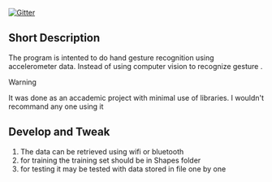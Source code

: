 [![Gitter](https://badges.gitter.im/sarathsp06/gesture_recognizer.svg)](https://gitter.im/sarathsp06/gesture_recognizer?utm_source=badge&utm_medium=badge&utm_campaign=pr-badge)


Short Description
------------------
The program is intented to do hand gesture recognition using accelerometer data.
Instead of using computer vision to recognize gesture . 
> [!WARNING]  
> It was done as an accademic project with minimal use of  libraries. I wouldn't recommand any one using it 


Develop and Tweak
-----------------
1. The data can be retrieved using wifi or bluetooth
2. for training the training set should be in Shapes folder
3. for testing it may be tested with data stored in file one by one

